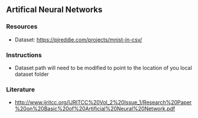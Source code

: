 ## Artifical Neural Networks ##

### Resources
- Dataset: https://pjreddie.com/projects/mnist-in-csv/
### Instructions
- Dataset path will need to be modified to point to the location of you local dataset folder
### Literature
- http://www.ijritcc.org/IJRITCC%20Vol_2%20Issue_1/Research%20Paper%20on%20Basic%20of%20Artificial%20Neural%20Network.pdf

